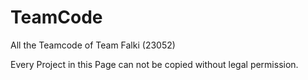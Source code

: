 # TeamCode
All the Teamcode of Team Falki (23052)

Every Project in this Page can not be copied without legal permission.
